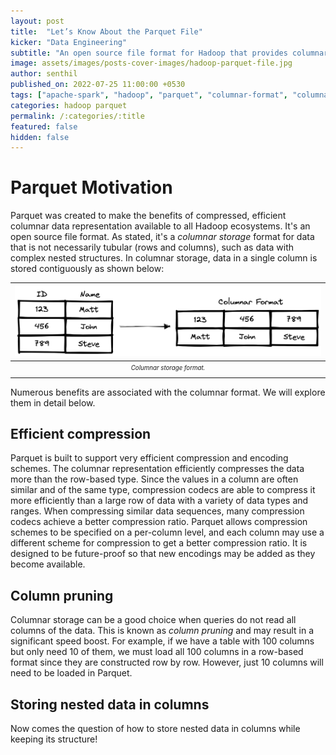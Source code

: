 ```yaml
---
layout: post
title:  "Let’s Know About the Parquet File"
kicker: "Data Engineering"
subtitle: "An open source file format for Hadoop that provides columnar storage and is built from the ground up with complex nested data structures in mind."
image: assets/images/posts-cover-images/hadoop-parquet-file.jpg
author: senthil
published_on: 2022-07-25 11:00:00 +0530
tags: ["apache-spark", "hadoop", "parquet", "columnar-format", "columnar-storage"]
categories: hadoop parquet
permalink: /:categories/:title
featured: false
hidden: false
---
```


# Parquet Motivation
Parquet was created to make the benefits of compressed, efficient columnar data representation available to all Hadoop ecosystems. It's an open source file format. As stated, it's a *columnar storage* format for data that is not necessarily tubular (rows and columns), such as data with complex nested structures. In columnar storage, data in a single column is stored contiguously as shown below:

|![Columnar storage format](/assets/images/posts/columnar-format.png)|
|:-:|
|<sub><sup>*Columnar storage format.*</sup></sub>|

Numerous benefits are associated with the columnar format. We will explore them in detail below.

## Efficient compression
Parquet is built to support very efficient compression and encoding schemes. The columnar representation efficiently compresses the data more than the row-based type. Since the values in a column are often similar and of the same type, compression codecs are able to compress it more efficiently than a large row of data with a variety of data types and ranges. When compressing similar data sequences, many compression codecs achieve a better compression ratio. Parquet allows compression schemes to be specified on a per-column level, and each column may use a different scheme for compression to get a better compression ratio. It is designed to be future-proof so that new encodings may be added as they become available.

## Column pruning
Columnar storage can be a good choice when queries do not read all columns of the data. This is known as *column pruning* and may result in a significant speed boost. For example, if we have a table with 100 columns but only need 10 of them, we must load all 100 columns in a row-based format since they are constructed row by row. However, just 10 columns will need to be loaded in Parquet.

## Storing nested data in columns
Now comes the question of how to store nested data in columns while keeping its structure!